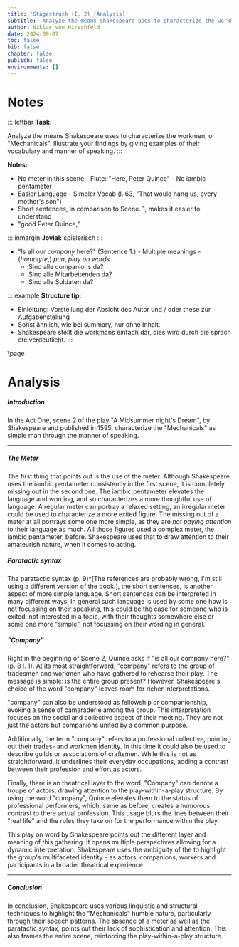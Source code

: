 ```yaml
---
title: 'Stagestruck (I, 2) [Analysis]'
subtitle: 'Analyze the means Shakespeare uses to characterize the workman'
author: Niklas von Hirschfeld
date: 2024-09-07
toc: false
bib: false
chapter: false
publish: false
environments: []
---
```


# Notes

::: leftbar
**Task:**

Analyze the means Shakespeare uses to characterize the workmen, or
"Mechanicals". Illustrate your findings by giving examples of their vocabulary
and manner of speaking.
:::

**Notes:**

- No meter in this scene - Flute: "Here, Peter Quince" - No iambic pentameter
- Easier Language - Simpler Vocab (l. 63, "That would hang us, every mother's son")
- Short sentences, in comparison to Scene. 1, makes it easier to understand
- "good Peter Quince,"

::: inmargin
**Jovial:** spielerisch
:::

- "Is all our *company* here?" (Sentence 1.) - Multiple meanings - (*homolyte*,) *pun*, *play on words*
    - Sind alle companions da?
    - Sind alle Mitarbeitenden da?
    - Sind alle Soldaten da?

::: example
**Structure tip:**

- Einleitung: Vorstellung der Absicht des Autor und / oder these zur Aufgabenstellung
- Sonst ähnlich, wie bei summary, nur ohne Inhalt.
- Shakespeare stellt die workmans einfach dar, dies wird durch die sprach etc verdeutlicht.
:::

\page

# Analysis

##### Introduction

In the Act One, scene 2 of the play "A Midsummer night's Dream", by Shakespeare
and published in 1595, characterize the "Mechanicals" as simple man through
the manner of speaking.

---

##### The Meter

The first thing that points out is the use of the meter. Although Shakespeare
uses the iambic pentameter consistently in the first scene, it is completely
missing out in the second one. The iambic pentameter elevates the language and
wording, and so characterizes a more thoughtful use of language. A regular
meter can portray a relaxed setting, an irregular meter could be used to
characterize a more exited figure. The missing out of a meter at all portrays
some one more simple, as they are *not paying attention* to their language as
much. All those figures used a complex meter, the iambic pentameter, before.
Shakespeare uses that to draw attention to their amateurish nature, when it
comes to acting.

##### Paratactic syntax

The paratactic syntax (p. 9)^[The references are probably wrong, I'm still using a different version of the book.], the short sentences, is another aspect of more simple
language. Short sentences can be interpreted in many different ways. In general
such language is used by some one how is not focussing on their speaking, this
could be the case for someone who is exited, not interested in a topic, with
their thoughts somewhere else or some one more "simple", not focussing on their
wording in general. 

##### "Company"

Right in the beginning of Scene 2, Quince asks if "is all our company here?"
(p. 8 l. 1). At its most straightforward, "company" refers to the group of
tradesmen and workmen who have gathered to rehearse their play. The message is
simple: is the entire group present? However, Shakespeare's choice of the word
"company" leaves room for richer interpretations.

"company" can also be understood as fellowship or companionship, evoking a
sense of camaraderie among the group. This interpretation focuses on the social
and collective aspect of their meeting. They are not just the actors but
companions united by a common purpose.

Additionally, the term "company" refers to a professional collective, pointing
out their trades- and workmen identity. In this time it could also be used to
describe guilds or associations of craftsmen. While this is not as
straightforward, it underlines their everyday occupations, adding a contrast
between their profession and effort as actors. 

Finally, there is an theatrical layer to the word. "Company" can denote a
troupe of actors, drawing attention to the play-within-a-play structure. By
using the word "company", Quince elevates them to the status of professional
performers, which, same as before, creates a humorous contrast to there actual
profession. This usage blurs the lines between their "real life" and the roles
they take on for the performance within the play.

This play on word by Shakespeare points out the different layer and meaning of
this gathering. It opens multiple perspectives allowing for a dynamic
interpretation. Shakespeare uses the ambiguity of the to highlight the group's
multifaceted identity - as actors, companions, workers and participants in a
broader theatrical experience. 

---

##### Conclusion

In conclusion, Shakespeare uses various linguistic and structural techniques to
highlight the "Mechanicals" humble nature, particularly through
their speech patterns. The absence of a meter as well as the paratactic syntax,
points out their lack of sophistication and attention. This also frames the
entire scene, reinforcing the play-within-a-play structure. 
